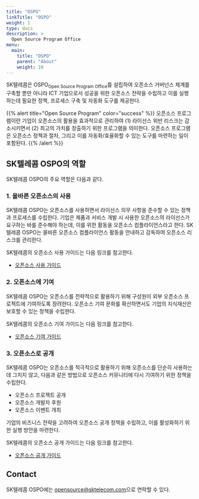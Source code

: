 ```yaml
---
title: "OSPO"
linkTitle: "OSPO"
weight: 1
type: docs
description: >
  Open Source Program Office
menu:
  main:
    title: "OSPO"
    parent: "About"
    weight: 10
---
```


SK텔레콤은 OSPO<sub>Open Source Program Office</sub>를 설립하여 오픈소스 거버넌스 체계를 구축할 뿐만 아니라 ICT 기업으로서 성공을 위한 오픈소스 전략을 수립하고 이를 실행하는데 필요한 정책, 프로세스 구축 및 자동화 도구를 제공한다.

{{% alert title="Open Source Program" color="success" %}}
오픈소스 프로그램이란 기업이 오픈소스의 활용을 효과적으로 관리하여 (1) 라이선스 위반 리스크는 감소시키면서 (2) 최고의 가치를 창출하기 위한 프로그램을 의미한다. 오픈소스 프로그램은 오픈소스 정책과 절차, 그리고 이를 자동화/효율화할 수 있는 도구를 마련하는 일이 포함된다.
{{% /alert %}}


## SK텔레콤 OSPO의 역할

SK텔레콤 OSPO의 주요 역할은 다음과 같다.

### 1. 올바른 오픈소스의 사용

SK텔레콤 OSPO는 오픈소스를 사용하면서 라이선스 의무 사항을 준수할 수 있는 정책과 프로세스를 수립한다. 기업은 제품과 서비스 개발 시 사용한 오픈소스의 라이선스가 요구하는 바를 준수해야 하는데, 이를 위한 활동을 오픈소스 컴플라이언스라고 한다. SK텔레콤 OSPO는 올바른 오픈소스 컴플라이언스 활동을 안내하고 감독하여 오픈소스 리스크를 관리한다.

SK텔레콤의 오픈소스 사용 가이드는 다음 링크를 참고한다.

* [오픈소스 사용 가이드](/guide/use)

### 2. 오픈소스에 기여

SK텔레콤 OSPO는 오픈소스를 전략적으로 활용하기 위해 구성원이 외부 오픈소스 프로젝트에 기여하도록 장려한다. 오픈소스 기여 문화를 확산하면서도 기업의 지식재산은 보호할 수 있는 정책을 수립한다.

SK텔레콤의 오픈소스 기여 가이드는 다음 링크를 참고한다.

* [오픈소스 기여 가이드](/guide/contribute)

### 3. 오픈소스로 공개

SK텔레콤 OSPO는 오픈소스를 적극적으로 활용하기 위해 오픈소스를 단순히 사용하는 데 그치지 않고, 다음과 같은 방법으로 오픈소스 커뮤니티에 다시 기여하기 위한 정책을 수립한다.

- 오픈소스 프로젝트 공개
- 오픈소스 개발자 후원
- 오픈소스 이벤트 개최

기업의 비즈니스 전략을 고려하여 오픈소스 공개 정책을 수립하고, 이를 활성화하기 위한 실행 방안을 마련한다.

SK텔레콤의 오픈소스 공개 가이드는 다음 링크를 참고한다.

* [오픈소스 공개 가이드](/guide/release)

## Contact

SK텔레콤 OSPO에는 [opensource@sktelecom.com](opensource@sktelecom.com)으로 연락할 수 있다.
